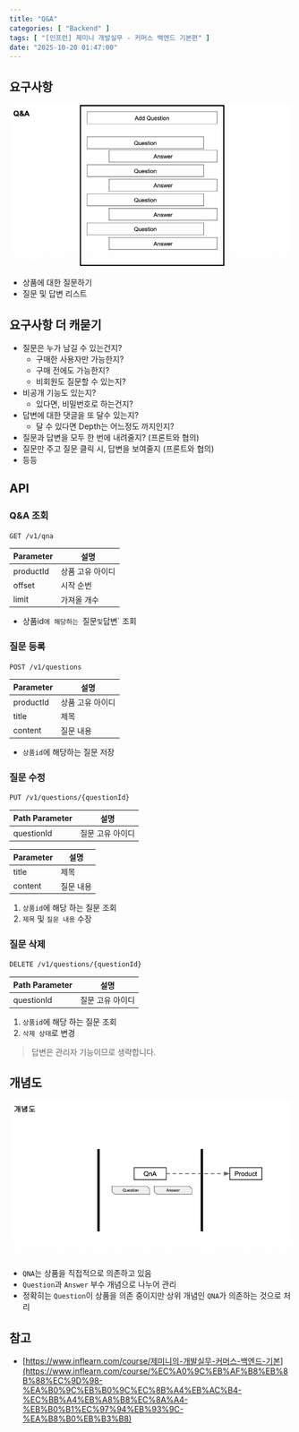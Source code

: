 ```yaml
---
title: "Q&A"
categories: [ "Backend" ]
tags: [ "[인프런] 제미니 개발실무 - 커머스 백엔드 기본편" ]
date: "2025-10-20 01:47:00"
---
```


## 요구사항

![](/assets/img/posts/2025/10/2025-10-20-QNA/143199177711208.png)

- 상품에 대한 질문하기
- 질문 및 답변 리스트

## 요구사항 더 캐묻기

- 질문은 누가 남길 수 있는건지?
  - 구매한 사용자만 가능한지?
  - 구매 전에도 가능한지?
  - 비회원도 질문할 수 있는지?
- 비공개 기능도 있는지?
  - 있다면, 비밀번호로 하는건지?
- 답변에 대한 댓글을 또 달수 있는지?
  - 달 수 있다면 Depth는 어느정도 까지인지?
- 질문과 답변을 모두 한 번에 내려줄지? (프론트와 협의)
- 질문만 주고 질문 클릭 시, 답변을 보여줄지 (프론트와 협의)
- 등등

## API

### Q&A 조회

```bash
GET /v1/qna
```

| Parameter | 설명        |
|-----------|-----------|
| productId | 상품 고유 아이디 |
| offset    | 시작 순번     |
| limit     | 가져올 개수    |

- 상품id`에 해당하는 `질문` 및 `답변` 조회

### 질문 등록

```bash
POST /v1/questions
```

| Parameter | 설명        |
|-----------|-----------|
| productId | 상품 고유 아이디 |
| title     | 제목        |
| content   | 질문 내용     |

- `상품id`에 해당하는 질문 저장

### 질문 수정

```bash
PUT /v1/questions/{questionId}
```

| Path Parameter | 설명        |
|----------------|-----------|
| questionId     | 질문 고유 아이디 |

| Parameter | 설명    |
|-----------|-------|
| title     | 제목    |
| content   | 질문 내용 |

1. `상품id`에 해당 하는 질문 조회
2. `제목` 및 `질문 내용` 수장

### 질문 삭제

```bash
DELETE /v1/questions/{questionId}
```

| Path Parameter | 설명        |
|----------------|-----------|
| questionId     | 질문 고유 아이디 |

1. `상품id`에 해당 하는 질문 조회
2. `삭제 상태`로 변경

> 답변은 관리자 기능이므로 생략합니다.

## 개념도

![](/assets/img/posts/2025/10/2025-10-20-QNA/144211334537708.png)

- `QNA`는 상품을 직접적으로 의존하고 있음
- `Question`과 `Answer` 부수 개념으로 나누어 관리
- 정확히는 `Question`이 상품을 의존 중이지만 상위 개념인 `QNA`가 의존하는 것으로 처리

## 참고

- [https://www.inflearn.com/course/제미니의-개발실무-커머스-백엔드-기본](https://www.inflearn.com/course/%EC%A0%9C%EB%AF%B8%EB%8B%88%EC%9D%98-%EA%B0%9C%EB%B0%9C%EC%8B%A4%EB%AC%B4-%EC%BB%A4%EB%A8%B8%EC%8A%A4-%EB%B0%B1%EC%97%94%EB%93%9C-%EA%B8%B0%EB%B3%B8)
